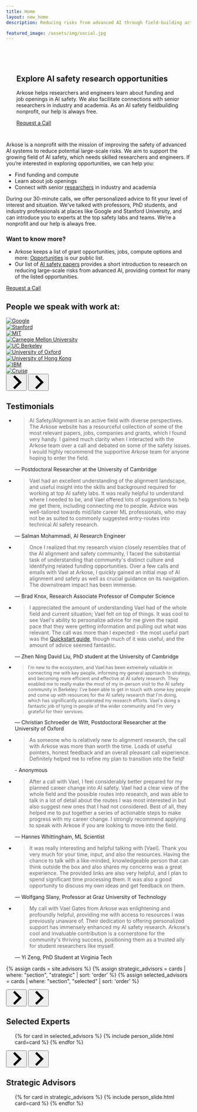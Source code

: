 ```yaml
---
title: Home
layout: new_home
description: Reducing risks from advanced AI through field-building activities

featured_image: /assets/img/social.jpg
---
```


<!-- <section id="banner" class="major">
  <div class="arkose-banner" style="background-image: url('{{ '/assets/images/arkose-banner.jpg' | relative_url }}')"></div>
  <div class="row xs-padding-1 banner-inner">
    <div class="4u -4u 6u(xxlarge) -3u(xxlarge) 8u(large) -2u(large) 10u(medium) -1u(medium) 12u(small) 0u(small)" style="position: relative; padding: 2em;">
      <div class="background">&nbsp;</div>
      <h1 class="display-1">Explore AI safety research opportunities</h1>
      <p>The growing field of AI safety needs skilled researchers and engineers. If you’re interested in exploring opportunities, we can help you:</p>
      <ul>
        <li>Find funding and compute</li>
        <li>Learn about job openings</li>
        <li>Connect with senior researchers in industry and academia</li>
      </ul>
      <p>We've talked with professors, PhD students, and industry professionals at places like Google and Stanford University, and can introduce you to experts at the top safety labs and teams. We’re a nonprofit and our help is always free.</p>
      <div class="banner-button-container">
        <a href="{{site.applyurl}}" class="button banner-button request-call-button">
          Request a Call
        </a>
      </div>
    </div>
  </div>
</section> -->

<!-- <section id="banner" class="minor">
  <div class="arkose-banner" style="background-image: url('{{ '/assets/images/arkose-banner.jpg' | relative_url }}')"></div>
  <div class="inner inner-wide">
    <h1>Explore AI safety research opportunities</h1>
      <p>Arkose helps researchers and engineers learn about funding and job openings in AI safety. We also facilitate connections with senior researchers in industry and academia. As an AI safety fieldbuilding nonprofit, our help is always free.</p>
    </div>
</section> -->

<section id="banner" class="major">
  <div class="arkose-banner" style="background-image: url('{{ '/assets/images/arkose-banner.jpg' | relative_url }}')"></div>
  <div class="row xs-padding-1 banner-inner">
    <div class="4u -4u 6u(xxlarge) -3u(xxlarge) 8u(large) -2u(large) 10u(medium) -1u(medium) 12u(small) 0u(small)" style="position: relative; padding: 2em;">
      <div class="background">&nbsp;</div>
      <h1 class="display-1">Explore AI safety research opportunities</h1>
      <p>Arkose helps researchers and engineers learn about funding and job openings in AI safety. We also facilitate connections with senior researchers in industry and academia. As an AI safety fieldbuilding nonprofit, our help is always free.</p>
      <div class="banner-button-container">
        <a href="{{site.applyurl}}" class="button banner-button request-call-button">
          Request a Call
        </a>
      </div>
    </div>
  </div>
</section> 



<!-- <div class="section">
  <div class="inner">
      <p>Arkose is a nonprofit with the mission of improving the safety of advanced AI systems to reduce potential large-scale risks. Our 30-minute calls help support machine learning professionals interested in AI safety research or engineering. We offer personalized advice to fit your level of interest and situation, whether you're an industry researcher or engineer, professor, or PhD student.</p>
      <p>After discussing your specific needs and questions, we can:</p>
		<ul>
		<li>Help you explore funding and job opportunities. Arkose keeps a list of grant opportunities, jobs, compute options and more: <a href="opportunities">Opportunities</a> is our public list.</li>
		<li>Connect you to potential mentors and collaborators in industry or academia. Whether you're seeking senior researchers, PhD students, or industry or sabbatical connections, Arkose can introduce you to our <a href="#experts">experts</a>.</li>
		<li>Recommend a list of <a href="aisafety">AI safety papers</a>, organized by research area, to provide a short introduction to the subfield, and context for many of the listed opportunities.</li>
		<li>Provide as-needed support for 6 months. We can help you clarify emerging options, follow up with your plans, and advise you of new resources.</li>  
		</ul>
      <a href="{{site.applyurl}}" class="button special request-call-button fit">Request a Call</a>
  </div>
</div> -->

<div class="section">
  <div class="inner">
   <p>Arkose is a nonprofit with the mission of improving the safety of advanced AI systems to reduce potential large-scale risks. We aim to support the growing field of AI safety, which needs skilled researchers and engineers. If you’re interested in exploring opportunities, we can help you:</p>
      <ul>
        <li>Find funding and compute</li>
        <li>Learn about job openings</li>
        <li>Connect with senior <a href="#experts">researchers</a> in industry and academia</li>
      </ul>
      <p>During our 30-minute calls, we offer personalized advice to fit your level of interest and situation. We've talked with professors, PhD students, and industry professionals at places like Google and Stanford University, and can introduce you to experts at the top safety labs and teams. We’re a nonprofit and our help is always free.</p>
      <h3>Want to know more?</h3>
      <ul>
        <li>Arkose keeps a list of grant opportunities, jobs, compute options and more: <a href="opportunities">Opportunities</a> is our public list.</li>
        <li>Our list of <a href="aisafety">AI safety papers</a> provides a short introduction to research on reducing large-scale risks from advanced AI, providing context for many of the listed opportunities.</li>
<!--     <li>Provide as-needed support for 6 months. We can help you clarify emerging options, follow up with your plans, and advise you of new resources.</li>   -->
    </ul>
      <a href="{{site.applyurl}}" class="button special request-call-button fit">Request a Call</a>
  </div>
</div>




<div class="section hero" class="bg-gray">
  <div class="inner">
    <div class="row">
      <h2 class="sans">People we speak with work at:</h2> 
      <div class="grid logos-grid">
        <div class="4u 6u$(small)">
          <a href="https://www.google.com/" target="_blank"><img  src="{% link assets/images/logos/google.svg %}" class="attachment-max size-max" alt="Google"></a>
        </div>
        <div class="4u 6u$(small)">
          <a href="https://www.stanford.edu/" target="_blank"><img  src="{% link assets/images/logos/stanford.png %}" class="attachment-max size-max" alt="Stanford"></a>
        </div>
        <div class="4u 6u$(small)">
          <a href="https://web.mit.edu/" target="_blank"><img  src="{% link assets/images/logos/mit.png %}" class="attachment-max size-max" alt="MIT"></a>
        </div>
        <div class="4u 6u$(small)">
          <a href="https://www.cmu.edu/" target="_blank"><img  src="{% link assets/images/logos/cmu.png %}" class="attachment-max size-max" alt="Carnegie Mellon University"></a>
        </div>
        <div class="4u 6u$(small)">
          <a href="https://www.berkeley.edu/" target="_blank"><img  src="{% link assets/images/logos/berkeley.png %}" class="attachment-max size-max" alt="UC Berkeley"></a>
        </div>
        <div class="4u 6u$(small)">
          <a href="https://www.ox.ac.uk/" target="_blank"><img  src="{% link assets/images/logos/oxford.svg %}" class="attachment-max size-max" alt="University of Oxford"></a>
        </div>
        <div class="4u 6u$(small)">
          <a href="https://www.hku.hk/" target="_blank"><img  src="{% link assets/images/logos/hong_kong.png %}" class="attachment-max size-max" alt="University of Hong Kong"></a>
        </div>
        <div class="4u 6u$(small)">
          <a href="https://www.ibm.com/" target="_blank"><img  src="{% link assets/images/logos/ibm.png %}" class="attachment-max size-max" alt="IBM"></a>
        </div>
        <div class="4u 6u$(small)">
          <a href="https://www.getcruise.com/" target="_blank"><img  src="{% link assets/images/logos/cruise.png %}" class="attachment-max size-max" alt="Cruise"></a>
        </div>
      </div>
    </div>
  </div>
</div>


<div class="section hero">
  <div class="inner inner-wide">
    <div class="glide glide-testimonials">
      <div class="glide__arrows" data-glide-el="controls">
        <button class="glide__arrow glide__arrow--left" data-glide-dir="<">
          <svg xmlns="http://www.w3.org/2000/svg" viewBox="0 0 40 40" width="40" height="40" focusable="false"><path d="m15.5 0.932-4.3 4.38 14.5 14.6-14.5 14.5 4.3 4.4 14.6-14.6 4.4-4.3-4.4-4.4-14.6-14.6z"></path></svg>
        </button>
        <button class="glide__arrow glide__arrow--right" data-glide-dir=">">
          <svg xmlns="http://www.w3.org/2000/svg" viewBox="0 0 40 40" width="40" height="40" focusable="false"><path d="m15.5 0.932-4.3 4.38 14.5 14.6-14.5 14.5 4.3 4.4 14.6-14.6 4.4-4.3-4.4-4.4-14.6-14.6z"></path></svg>
        </button>
      </div>
      <h2>Testimonials</h2>
      <div class="glide__track" data-glide-el="track">
        <ul class="glide__slides">
          <li class="glide__slide">
            <blockquote class="testimonial">AI Safety/Alignment is an active field with diverse perspectives. The Arkose website has a resourceful collection of some of the most relevant papers, jobs, companies and grants, which I found very handy. I gained much clarity when I interacted with the Arkose team over a call and debated on some of the safety issues. I would highly recommend the supportive Arkose team for anyone hoping to enter the field.</blockquote>
            — Postdoctoral Researcher at the University of Cambridge
          </li>
          <li class="glide__slide">
            <blockquote class="testimonial">Vael had an excellent understanding of the alignment landscape, and useful insight into the skills and background required for working at top AI safety labs. It was really helpful to understand where I needed to be, and Vael offered lots of suggestions to help me get there, including connecting me to people. Advice was well-tailored towards mid/late career ML professionals, who may not be as suited to commonly suggested entry-routes into technical AI safety research.</blockquote>
            — Salman Mohammadi, AI Research Engineer
          </li>
          <li class="glide__slide">
            <blockquote class="testimonial">Once I realized that my research vision closely resembles that of the AI alignment and safety community, I faced the substantial task of understanding that community's distinct culture and identifying related funding opportunities. Over a few calls and emails with Vael at Arkose, I quickly gained an initial map of AI alignment and safety as well as crucial guidance on its navigation. The downstream impact has been immense.</blockquote>
            — Brad Knox, Research Associate Professor of Computer Science
          </li>
          <li class="glide__slide">
            <blockquote class="testimonial">I appreciated the amount of understanding Vael had of the whole field and current situation; Vael felt on top of things. It was cool to see Vael's ability to personalize advice for me given the rapid pace that they were getting information and pulling out what was relevant. The call was more than I expected - the most useful part was the <a href="https://www.neelnanda.io/mechanistic-interpretability/quickstart">Quickstart guide</a>, though much of it was useful, and the amount of advice seemed fantastic.</blockquote> — Zhen Ning David Liu, PhD student at the University of Cambridge
          </li>
          <li class="glide__slide">
            <blockquote class="testimonial" style="font-size: 89%">I'm new to the ecosystem, and Vael has been extremely valuable in connecting me with key people, informing my general approach to strategy, and becoming more efficient and effective at AI safety research. They enabled me to really make the most of my in-person visit to the AI safety community in Berkeley: I've been able to get in touch with some key people and come up with resources for the AI safety research that I'm doing, which has significantly accelerated my research efforts. Vael's doing a fantastic job of tying in people of the wider community and I'm very grateful for their services.</blockquote>
            — Christian Schroeder de Witt, Postdoctoral Researcher at the University of Oxford
          </li>
          <li class="glide__slide">
            <blockquote class="testimonial">As someone who is relatively new to alignment research, the call with Arkose was more than worth the time. Loads of useful pointers, honest feedback and an overall pleasant call experience. Definitely helped me to refine my plan to transition into the field!</blockquote> - Anonymous 
          </li>
          <li class="glide__slide">
            <blockquote class="testimonial">After a call with Vael, I feel considerably better prepared for my planned career change into AI safety. Vael had a clear view of the whole field and the possible routes into research, and was able to talk in a lot of detail about the routes I was most interested in but also suggest new ones that I had not considered. Best of all, they helped me to put together a series of actionable steps to make progress with my career change. I strongly recommend applying to speak with Arkose if you are looking to move into the field. </blockquote> — Hannes Whittingham, ML Scientist
          </li>
          <li class="glide__slide">
            <blockquote class="testimonial">It was really interesting and helpful talking with [Vael]. Thank you very much for your time, input, and also the resources. Having the chance to talk with a like-minded, knowledgeable person that can think outside the box and also shares my concerns was a great experience. The provided links are also very helpful, and I plan to spend significant time processing them. It was also a good opportunity to discuss my own ideas and get feedback on them. </blockquote> — Wolfgang Slany, Professor at Graz University of Technology
          </li>
          <li class="glide__slide">
            <blockquote class="testimonial">My call with Vael Gates from Arkose was enlightening and profoundly helpful, providing me with access to resources I was previously unaware of. Their dedication to offering personalized support has immensely enhanced my AI safety research. Arkose's cool and invaluable contribution is a cornerstone for the community's thriving success, positioning them as a trusted ally for student researchers like myself.</blockquote> — Yi Zeng, PhD Student at Virginia Tech
          </li>
        </ul>
      </div>
    </div>
  </div>
</div>

{% assign cards = site.advisors %}
{% assign strategic_advisors = cards | where: "section", "strategic" | sort: 'order' %}
{% assign selected_advisors = cards | where: "section", "selected" | sort: 'order' %}

<div class="section hero" id="experts" class="bg-gray">
  <div class="inner inner-wide">
    <div class="glide glide-experts glide-selected-experts">
      <div class="glide__arrows" data-glide-el="controls">
        <button class="glide__arrow glide__arrow--left" data-glide-dir="<">
          <svg xmlns="http://www.w3.org/2000/svg" viewBox="0 0 40 40" width="40" height="40" focusable="false"><path d="m15.5 0.932-4.3 4.38 14.5 14.6-14.5 14.5 4.3 4.4 14.6-14.6 4.4-4.3-4.4-4.4-14.6-14.6z"></path></svg>
        </button>
        <button class="glide__arrow glide__arrow--right" data-glide-dir=">">
          <svg xmlns="http://www.w3.org/2000/svg" viewBox="0 0 40 40" width="40" height="40" focusable="false"><path d="m15.5 0.932-4.3 4.38 14.5 14.6-14.5 14.5 4.3 4.4 14.6-14.6 4.4-4.3-4.4-4.4-14.6-14.6z"></path></svg>
        </button>
      </div>
      <h2>Selected Experts</h2>
      <div class="glide__track" data-glide-el="track">
        <ul class="glide__slides">
          {% for card in selected_advisors %}
            {% include person_slide.html card=card %}
          {% endfor %}
        </ul>
      </div>
    </div>
  </div>
</div>

<div class="section hero" id="panel">
  <div class="inner inner-wide">
    <div class="glide glide-experts glide-strategic-advisors">
      <div class="glide__arrows" data-glide-el="controls">
        <button class="glide__arrow glide__arrow--left" data-glide-dir="<">
          <svg xmlns="http://www.w3.org/2000/svg" viewBox="0 0 40 40" width="40" height="40" focusable="false"><path d="m15.5 0.932-4.3 4.38 14.5 14.6-14.5 14.5 4.3 4.4 14.6-14.6 4.4-4.3-4.4-4.4-14.6-14.6z"></path></svg>
        </button>
        <button class="glide__arrow glide__arrow--right" data-glide-dir=">">
          <svg xmlns="http://www.w3.org/2000/svg" viewBox="0 0 40 40" width="40" height="40" focusable="false"><path d="m15.5 0.932-4.3 4.38 14.5 14.6-14.5 14.5 4.3 4.4 14.6-14.6 4.4-4.3-4.4-4.4-14.6-14.6z"></path></svg>
        </button>
      </div>
      <h2>Strategic Advisors</h2>
      <div class="glide__track" data-glide-el="track">
        <ul class="glide__slides">
          {% for card in strategic_advisors %}
            {% include person_slide.html card=card %}
          {% endfor %}
        </ul>
      </div>
    </div>
  </div>
</div>

<script>
  new Glide('.glide-testimonials', {
    gap: 100,
    perView: 2,
    breakpoints: {
      1720: {
        perView: 1
      }
    }
  }).mount()

  new Glide('.glide-selected-experts', {
    gap: 100,
    perView: 4,
    breakpoints: {
      1720: {
        perView: 3
      },
      960: {
        perView: 2
      },
      600: {
        perView: 1
      }
    }
  }).mount()

  new Glide('.glide-strategic-advisors', {
    gap: 100,
    perView: 4,
    breakpoints: {
      1720: {
        perView: 3
      },
      960: {
        perView: 2
      },
      600: {
        perView: 1
      }
    }
  }).mount()
</script>

